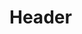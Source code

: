 <!-- TITLE: Pained Memories -->
<!-- SUBTITLE: Forces your target to recall painful memories, causing 30 damage initially and between 59 and 71 damage every six seconds. -->

# Header
